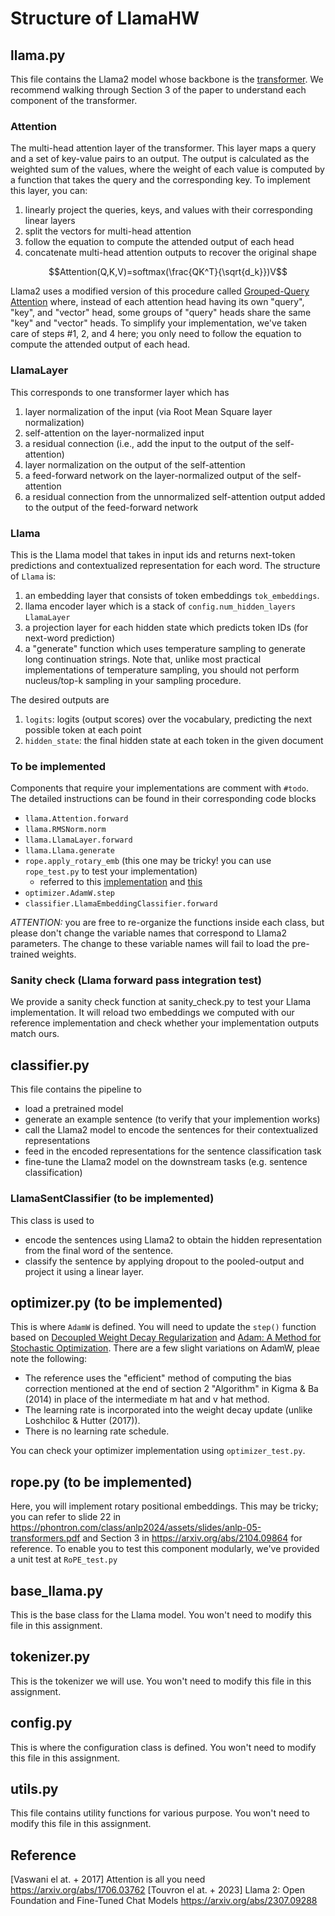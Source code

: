 # Structure of LlamaHW

## llama.py
This file contains the Llama2 model whose backbone is the [transformer](https://arxiv.org/pdf/1706.03762.pdf). We recommend walking through Section 3 of the paper to understand each component of the transformer. 

### Attention
The multi-head attention layer of the transformer. This layer maps a query and a set of key-value pairs to an output. The output is calculated as the weighted sum of the values, where the weight of each value is computed by a function that takes the query and the corresponding key. To implement this layer, you can:
1. linearly project the queries, keys, and values with their corresponding linear layers
2. split the vectors for multi-head attention
3. follow the equation to compute the attended output of each head
4. concatenate multi-head attention outputs to recover the original shape

$$Attention(Q,K,V)=softmax(\frac{QK^T}{\sqrt{d_k}})V$$

Llama2 uses a modified version of this procedure called [Grouped-Query Attention](https://arxiv.org/abs/2305.13245) where, instead of each attention head having its own "query", "key", and "vector" head, some groups of "query" heads share the same "key" and "vector" heads. To simplify your implementation, we've taken care of steps #1, 2, and 4 here; you only need to follow the equation to compute the attended output of each head.

### LlamaLayer
This corresponds to one transformer layer which has 
1. layer normalization of the input (via Root Mean Square layer normalization)
2. self-attention on the layer-normalized input
3. a residual connection (i.e., add the input to the output of the self-attention)
4. layer normalization on the output of the self-attention
5. a feed-forward network on the layer-normalized output of the self-attention
6. a residual connection from the unnormalized self-attention output added to the
    output of the feed-forward network

### Llama
This is the Llama model that takes in input ids and returns next-token predictions and contextualized representation for each word. The structure of ```Llama``` is:
1. an embedding layer that consists of token embeddings ```tok_embeddings```.
2. llama encoder layer which is a stack of ```config.num_hidden_layers``` ```LlamaLayer```
3. a projection layer for each hidden state which predicts token IDs (for next-word prediction)
4. a "generate" function which uses temperature sampling to generate long continuation strings. Note that, unlike most practical implementations of temperature sampling, you should not perform nucleus/top-k sampling in your sampling procedure.

The desired outputs are
1. ```logits```: logits (output scores) over the vocabulary, predicting the next possible token at each point
2. ```hidden_state```: the final hidden state at each token in the given document

### To be implemented
Components that require your implementations are comment with ```#todo```. The detailed instructions can be found in their corresponding code blocks
* ```llama.Attention.forward```
* ```llama.RMSNorm.norm```
* ```llama.LlamaLayer.forward```
* ```llama.Llama.generate```
* ```rope.apply_rotary_emb``` (this one may be tricky! you can use `rope_test.py` to test your implementation)
  * referred to this [implementation](https://github.com/facebookresearch/llama/blob/main/llama/model.py#L80) and [this](https://github.com/facebookresearch/llama/blob/main/llama/model.py#L132)
* ```optimizer.AdamW.step```
* ```classifier.LlamaEmbeddingClassifier.forward```

*ATTENTION:* you are free to re-organize the functions inside each class, but please don't change the variable names that correspond to Llama2 parameters. The change to these variable names will fail to load the pre-trained weights.

### Sanity check (Llama forward pass integration test)
We provide a sanity check function at sanity_check.py to test your Llama implementation. It will reload two embeddings we computed with our reference implementation and check whether your implementation outputs match ours.


## classifier.py
This file contains the pipeline to 
* load a pretrained model
* generate an example sentence (to verify that your implemention works)
* call the Llama2 model to encode the sentences for their contextualized representations
* feed in the encoded representations for the sentence classification task
* fine-tune the Llama2 model on the downstream tasks (e.g. sentence classification)


### LlamaSentClassifier (to be implemented)
This class is used to
* encode the sentences using Llama2 to obtain the hidden representation from the final word of the sentence.
* classify the sentence by applying dropout to the pooled-output and project it using a linear layer.

## optimizer.py  (to be implemented)
This is where `AdamW` is defined.
You will need to update the `step()` function based on [Decoupled Weight Decay Regularization](https://arxiv.org/abs/1711.05101) and [Adam: A Method for Stochastic Optimization](https://arxiv.org/abs/1412.6980).
There are a few slight variations on AdamW, pleae note the following:
- The reference uses the "efficient" method of computing the bias correction mentioned at the end of section 2 "Algorithm" in Kigma & Ba (2014) in place of the intermediate m hat and v hat method.
- The learning rate is incorporated into the weight decay update (unlike Loshchiloc & Hutter (2017)).
- There is no learning rate schedule.

You can check your optimizer implementation using `optimizer_test.py`.

## rope.py (to be implemented)
Here, you will implement rotary positional embeddings. This may be tricky; you can refer to slide 22 in https://phontron.com/class/anlp2024/assets/slides/anlp-05-transformers.pdf and Section 3 in https://arxiv.org/abs/2104.09864 for reference. To enable you to test this component modularly, we've provided a unit test at `RoPE_test.py`

## base_llama.py
This is the base class for the Llama model. You won't need to modify this file in this assignment.

## tokenizer.py
This is the tokenizer we will use. You won't need to modify this file in this assignment.

## config.py
This is where the configuration class is defined. You won't need to modify this file in this assignment.

## utils.py
This file contains utility functions for various purpose. You won't need to modify this file in this assignment.
 
## Reference
[Vaswani el at. + 2017] Attention is all you need https://arxiv.org/abs/1706.03762
[Touvron el at. + 2023] Llama 2: Open Foundation and Fine-Tuned Chat Models https://arxiv.org/abs/2307.09288
